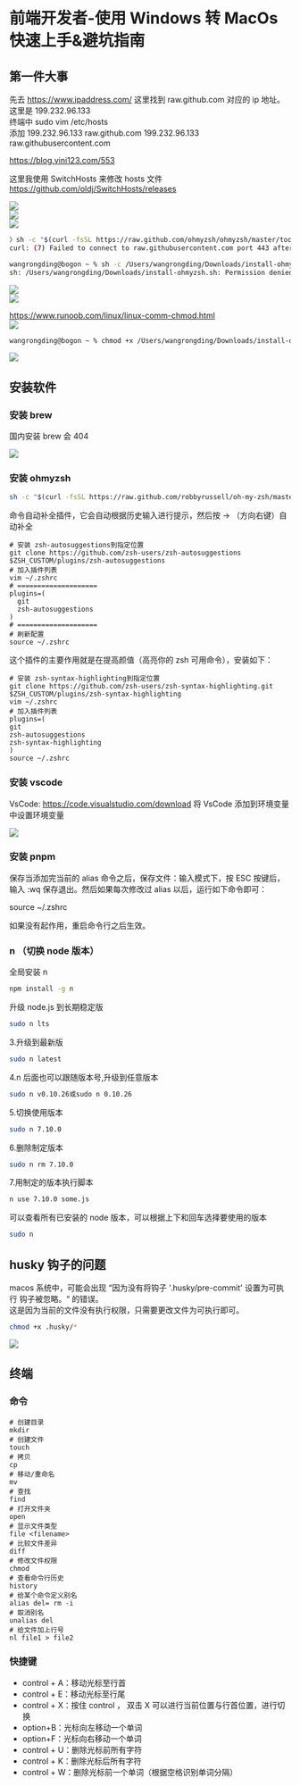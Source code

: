 # 前端开发者-使用 Windows 转 MacOs 快速上手&避坑指南

## 第一件大事

先去 https://www.ipaddress.com/ 这里找到 raw.github.com 对应的 ip 地址。  
这里是 199.232.96.133  
终端中 sudo vim /etc/hosts  
添加 199.232.96.133 raw.github.com 199.232.96.133 raw.githubusercontent.com

https://blog.vini123.com/553

这里我使用 SwitchHosts 来修改 hosts 文件 https://github.com/oldj/SwitchHosts/releases

![](https://assets.fedtop.com/picbed/202207251346380.png)  
![](https://assets.fedtop.com/picbed/202207251348447.png)  
![](https://assets.fedtop.com/picbed/202207251349400.png)

```sh
〉sh -c "$(curl -fsSL https://raw.github.com/ohmyzsh/ohmyzsh/master/tools/install.sh)"
curl: (7) Failed to connect to raw.githubusercontent.com port 443 after 14 ms: Connection refused
```

```sh
wangrongding@bogon ~ % sh -c /Users/wangrongding/Downloads/install-ohmyzsh.sh
sh: /Users/wangrongding/Downloads/install-ohmyzsh.sh: Permission denied
```

![](https://assets.fedtop.com/picbed/202207251414458.png)  
![](https://assets.fedtop.com/picbed/202207251414913.png)

https://www.runoob.com/linux/linux-comm-chmod.html  
![](https://assets.fedtop.com/picbed/202207251414081.png)

```sh
wangrongding@bogon ~ % chmod +x /Users/wangrongding/Downloads/install-ohmyzsh.sh
```

![](https://assets.fedtop.com/picbed/202207251353937.png)

## 安装软件

### 安装 brew

国内安装 brew 会 404

![](https://assets.fedtop.com/picbed/202207241803299.png)

### 安装 ohmyzsh

```sh
sh -c "$(curl -fsSL https://raw.github.com/robbyrussell/oh-my-zsh/master/tools/install.sh)"
```

命令自动补全插件，它会自动根据历史输入进行提示，然后按 → （方向右键）自动补全

```shell
# 安装 zsh-autosuggestions到指定位置
git clone https://github.com/zsh-users/zsh-autosuggestions $ZSH_CUSTOM/plugins/zsh-autosuggestions
# 加入插件列表
vim ~/.zshrc
# ====================
plugins=(
  git
  zsh-autosuggestions
)
# ====================
# 刷新配置
source ~/.zshrc
```

这个插件的主要作用就是在提高颜值（高亮你的 zsh 可用命令），安装如下：

```shell
# 安装 zsh-syntax-highlighting到指定位置
git clone https://github.com/zsh-users/zsh-syntax-highlighting.git $ZSH_CUSTOM/plugins/zsh-syntax-highlighting
vim ~/.zshrc
# 加入插件列表
plugins=(
git
zsh-autosuggestions
zsh-syntax-highlighting
)
source ~/.zshrc
```

### 安装 vscode

VsCode: https://code.visualstudio.com/download 将 VsCode 添加到环境变量中设置环境变量

![](https://assets.fedtop.com/picbed/202208051003960.png)

### 安装 pnpm

保存当添加完当前的 alias 命令之后，保存文件：输入模式下，按 ESC 按键后，输入 :wq 保存退出。然后如果每次修改过 alias 以后，运行如下命令即可：

source ~/.zshrc

如果没有起作用，重启命令行之后生效。

### n （切换 node 版本）

全局安装 n

```sh
npm install -g n
```

升级 node.js 到长期稳定版

```sh
sudo n lts
```

3.升级到最新版

```sh
sudo n latest
```

4.n 后面也可以跟随版本号,升级到任意版本

```sh
sudo n v0.10.26或sudo n 0.10.26
```

5.切换使用版本

```sh
sudo n 7.10.0
```

6.删除制定版本

```sh
sudo n rm 7.10.0
```

7.用制定的版本执行脚本

```sh
n use 7.10.0 some.js
```

可以查看所有已安装的 node 版本，可以根据上下和回车选择要使用的版本

```sh
sudo n
```

## husky 钩子的问题

macos 系统中，可能会出现 “因为没有将钩子 '.husky/pre-commit' 设置为可执行 钩子被忽略。“ 的错误。  
这是因为当前的文件没有执行权限，只需要更改文件为可执行即可。

```sh
chmod +x .husky/*
```

![](https://assets.fedtop.com/picbed/202207251146057.png)

## 终端

### 命令

```shell
# 创建目录
mkdir
# 创建文件
touch
# 拷贝
cp
# 移动/重命名
mv
# 查找
find
# 打开文件夹
open
# 显示文件类型
file <filename>
# 比较文件差异
diff
# 修改文件权限
chmod
# 查看命令行历史
history
# 给某个命令定义别名
alias del= rm -i
# 取消别名
unalias del
# 给文件加上行号
nl file1 > file2
```

### 快捷键

- control + A：移动光标至行首
- control + E：移动光标至行尾
- control + X：按住 control ， 双击 X 可以进行当前位置与行首位置，进行切换
- option+B：光标向左移动一个单词
- option+F：光标向右移动一个单词
- control + U：删除光标前所有字符
- control + K：删除光标后所有字符
- control + W：删除光标前一个单词（根据空格识别单词分隔）
